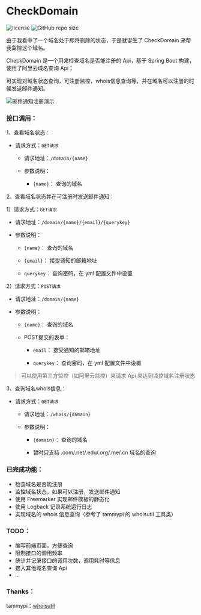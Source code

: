 CheckDomain
========
![license]
![GitHub repo size]


由于我看中了一个域名处于即将删除的状态，于是就诞生了 CheckDomain 来帮我监控这个域名。

CheckDomain 是一个用来检查域名是否能注册的 Api，基于 Spring Boot 构建，使用了阿里云域名查询 Api；

可实现对域名状态查询，可注册监控，whois信息查询等，并在域名可以注册的时候发送邮件通知。

![邮件通知注册演示](https://img.ffis.me/images/2019/12/05/checkdomain.png)


### 接口调用：

1、查看域名状态：

- 请求方式：`GET请求`
    
    - 请求地址：`/domain/{name}`
    
    - 参数说明：
        
        - `{name}`： 查询的域名

2、查看域名状态并在可注册时发送邮件通知：

1）请求方式：`GET请求`

- 请求地址：`/domain/{name}/{email}/{querykey}`

- 参数说明：
 
    - `{name}`： 查询的域名
    
    - `{email}`： 接受通知的邮箱地址
   
    - `querykey`： 查询密码，在 yml 配置文件中设置
        
2）请求方式：`POST请求`

- 请求地址：`/domain/{name}`

- 参数说明：
 
    - `{name}`： 查询的域名
    
    - POST提交的表单：
    
        - `email`： 接受通知的邮箱地址
        
        - `querykey`： 查询密码，在 yml 配置文件中设置

> 可以使用第三方监控（如阿里云监控）来请求 Api 来达到监控域名注册状态

3、查询域名whois信息：

- 请求方式：`GET请求`
    
    - 请求地址：`/whois/{domain}`
    
    - 参数说明：
        
        - `{domain}`： 查询的域名
        
        - 暂时只支持 .com/.net/.edu/.org/.me/.cn 域名的查询

### 已完成功能：
- 检查域名是否能注册
- 监控域名状态，如果可以注册，发送邮件通知
- 使用 Freemarker 实现邮件模板的静态化
- 使用 Logback 记录系统运行日志
- 实现域名的 whois 信息查询（参考了 tammypi 的 whoisutil 工具类）

### TODO：
- 编写前端页面，方便查询
- 限制接口的调用频率
- 统计并记录接口的调用次数，调用耗时等信息
- 接入其他域名查询 Api
- ...

### Thanks：
tammypi：[whoisutil][whoisutil]

[license]:https://img.shields.io/github/license/noisky/CheckDomain?color=blue
[GitHub repo size]:https://img.shields.io/github/repo-size/noisky/CheckDomain?logo=git
[whoisutil]:https://github.com/tammypi/whoisutil
